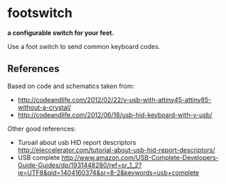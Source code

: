 footswitch
==========
**a configurable switch for your feet.**

Use a foot switch to send common keyboard codes.


References
----------

Based on code and schematics taken from:

* http://codeandlife.com/2012/02/22/v-usb-with-attiny45-attiny85-without-a-crystal/
* http://codeandlife.com/2012/06/18/usb-hid-keyboard-with-v-usb/


Other good references:

* Turoail about usb HID report descriptors http://eleccelerator.com/tutorial-about-usb-hid-report-descriptors/
* USB complete http://www.amazon.com/USB-Complete-Developers-Guide-Guides/dp/1931448280/ref=sr_1_2?ie=UTF8&qid=1404160374&sr=8-2&keywords=usb+complete
